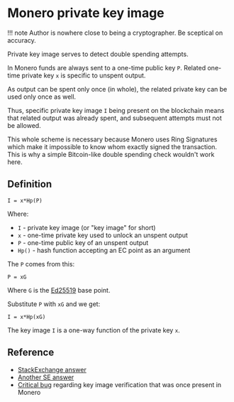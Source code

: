 # Monero private key image

!!! note
    Author is nowhere close to being a cryptographer. Be sceptical on accuracy.

Private key image serves to detect double spending attempts.

In Monero funds are always sent to a one-time public key `P`.
Related one-time private key `x` is specific to unspent output.

As output can be spent only once (in whole), the related private key can be used only once as well.

Thus, specific private key image `I` being present on the blockchain means
that related output was already spent, and subsequent attempts must not be allowed.

This whole scheme is necessary because Monero uses Ring Signatures
which make it impossible to know whom exactly signed the transaction.
This is why a simple Bitcoin-like double spending check wouldn't work here. 

## Definition

    I = x*Hp(P)

Where:

* `I` - private key image (or "key image" for short)
* `x` - one-time private key used to unlock an unspent output
* `P` - one-time public key of an unspent output
* `Hp()` - hash function accepting an EC point as an argument 

The `P` comes from this:

    P = xG
    
Where `G` is the [Ed25519](/cryptography/asymmetric/ed25519) base point. 

Substitute `P` with `xG` and we get:

    I = x*Hp(xG)
    
The key image `I` is a one-way function of the private key `x`.

## Reference

* [StackExchange answer](https://monero.stackexchange.com/questions/2883/what-is-a-key-image)
* [Another SE answer](https://monero.stackexchange.com/questions/2158/what-is-moneros-mechanism-for-defending-against-a-double-spend-attack)
* [Critical bug](https://getmonero.org/2017/05/17/disclosure-of-a-major-bug-in-cryptonote-based-currencies.html) regarding key image verification that was once present in Monero 
